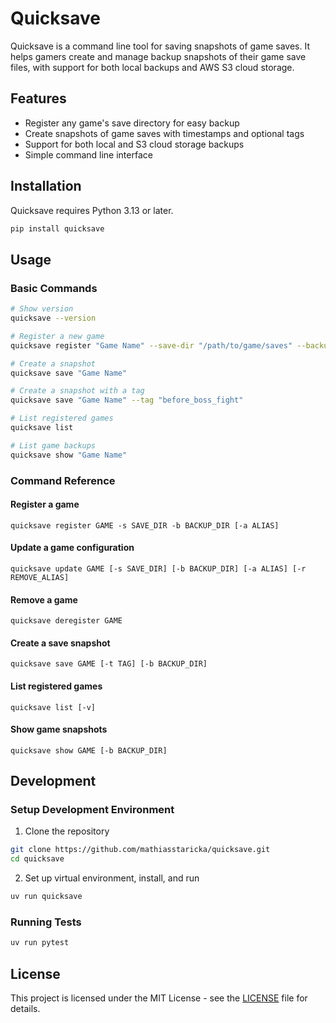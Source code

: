 # Quicksave

Quicksave is a command line tool for saving snapshots of game saves. It helps gamers create and manage backup snapshots of their game save files, with support for both local backups and AWS S3 cloud storage.

## Features

- Register any game's save directory for easy backup
- Create snapshots of game saves with timestamps and optional tags
- Support for both local and S3 cloud storage backups
- Simple command line interface

## Installation

Quicksave requires Python 3.13 or later.

```bash
pip install quicksave
```

## Usage

### Basic Commands

```bash
# Show version
quicksave --version

# Register a new game
quicksave register "Game Name" --save-dir "/path/to/game/saves" --backup-dir "/path/to/backups"

# Create a snapshot
quicksave save "Game Name"

# Create a snapshot with a tag
quicksave save "Game Name" --tag "before_boss_fight"

# List registered games
quicksave list

# List game backups
quicksave show "Game Name"
```

### Command Reference

#### Register a game
```
quicksave register GAME -s SAVE_DIR -b BACKUP_DIR [-a ALIAS]
```

#### Update a game configuration
```
quicksave update GAME [-s SAVE_DIR] [-b BACKUP_DIR] [-a ALIAS] [-r REMOVE_ALIAS]
```

#### Remove a game
```
quicksave deregister GAME
```

#### Create a save snapshot
```
quicksave save GAME [-t TAG] [-b BACKUP_DIR]
```

#### List registered games
```
quicksave list [-v]
```

#### Show game snapshots
```
quicksave show GAME [-b BACKUP_DIR]
```

## Development

### Setup Development Environment

1. Clone the repository
```bash
git clone https://github.com/mathiasstaricka/quicksave.git
cd quicksave
```

2. Set up virtual environment, install, and run
```bash
uv run quicksave
```

### Running Tests

```bash
uv run pytest
```

## License

This project is licensed under the MIT License - see the [LICENSE](LICENSE) file for details.
